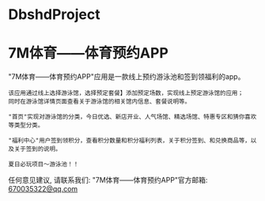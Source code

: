 # DbshdProject
# 7M体育——体育预约APP

  "7M体育——体育预约APP"应用是一款线上预约游泳池和签到领福利的app。
    
    该应用通过线上选择游泳馆，选择预定套餐】添加预定场数，实现线上预定游泳馆的应用；
    同时在游泳馆详情页面查看关于游泳馆的相关馆内信息、套餐说明等。
    
    "首页"实现对游泳馆的分类，今日优选、新店开业、人气场馆、精选场馆、特惠专区和猜你喜欢等类型分类。
    
    "福利中心"用户签到领积分，查看积分数量和积分福利列表，关于积分签到、和兑换商品等，以及关于签到的说明。

    夏日必玩项目～游泳池！！

   任何意见建议, 请联系我们: 
   "7M体育——体育预约APP"官方邮箱: 670035322@qq.com
